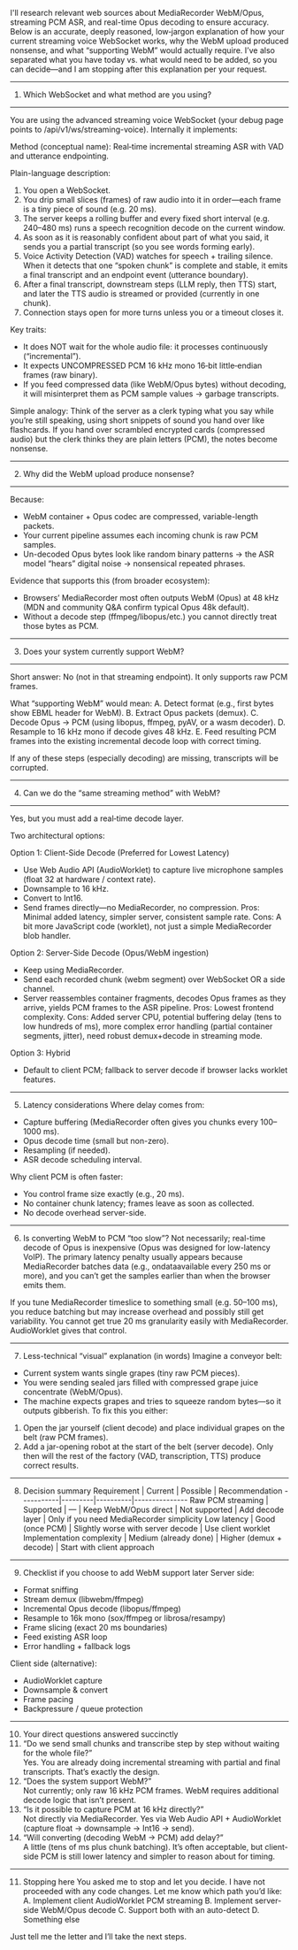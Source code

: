 I'll research relevant web sources about MediaRecorder WebM/Opus, streaming PCM ASR, and real-time Opus decoding to ensure accuracy. Below is an accurate, deeply reasoned, low‑jargon explanation of how your current streaming voice WebSocket works, why the WebM upload produced nonsense, and what “supporting WebM” would actually require. I’ve also separated what you have today vs. what would need to be added, so you can decide—and I am stopping after this explanation per your request.

--------------------------------------------------
1. Which WebSocket and what method are you using?
--------------------------------------------------
You are using the advanced streaming voice WebSocket (your debug page points to /api/v1/ws/streaming-voice). Internally it implements:

Method (conceptual name): Real‑time incremental streaming ASR with VAD and utterance endpointing.

Plain-language description:
1. You open a WebSocket.
2. You drip small slices (frames) of raw audio into it in order—each frame is a tiny piece of sound (e.g. 20 ms).
3. The server keeps a rolling buffer and every fixed short interval (e.g. 240–480 ms) runs a speech recognition decode on the current window.
4. As soon as it is reasonably confident about part of what you said, it sends you a partial transcript (so you see words forming early).
5. Voice Activity Detection (VAD) watches for speech + trailing silence. When it detects that one “spoken chunk” is complete and stable, it emits a final transcript and an endpoint event (utterance boundary).
6. After a final transcript, downstream steps (LLM reply, then TTS) start, and later the TTS audio is streamed or provided (currently in one chunk).
7. Connection stays open for more turns unless you or a timeout closes it.

Key traits:
- It does NOT wait for the whole audio file: it processes continuously (“incremental”).
- It expects UNCOMPRESSED PCM 16 kHz mono 16‑bit little‑endian frames (raw binary).
- If you feed compressed data (like WebM/Opus bytes) without decoding, it will misinterpret them as PCM sample values → garbage transcripts.

Simple analogy:
Think of the server as a clerk typing what you say while you’re still speaking, using short snippets of sound you hand over like flashcards. If you hand over scrambled encrypted cards (compressed audio) but the clerk thinks they are plain letters (PCM), the notes become nonsense.

--------------------------------------------------
2. Why did the WebM upload produce nonsense?
--------------------------------------------------
Because:
- WebM container + Opus codec are compressed, variable-length packets.
- Your current pipeline assumes each incoming chunk is raw PCM samples.
- Un-decoded Opus bytes look like random binary patterns → the ASR model “hears” digital noise → nonsensical repeated phrases.

Evidence that supports this (from broader ecosystem):
- Browsers’ MediaRecorder most often outputs WebM (Opus) at 48 kHz (MDN and community Q&A confirm typical Opus 48k default).
- Without a decode step (ffmpeg/libopus/etc.) you cannot directly treat those bytes as PCM.

--------------------------------------------------
3. Does your system currently support WebM?
--------------------------------------------------
Short answer: No (not in that streaming endpoint). It only supports raw PCM frames.

What “supporting WebM” would mean:
A. Detect format (e.g., first bytes show EBML header for WebM).
B. Extract Opus packets (demux).
C. Decode Opus → PCM (using libopus, ffmpeg, pyAV, or a wasm decoder).
D. Resample to 16 kHz mono if decode gives 48 kHz.
E. Feed resulting PCM frames into the existing incremental decode loop with correct timing.

If any of these steps (especially decoding) are missing, transcripts will be corrupted.

--------------------------------------------------
4. Can we do the “same streaming method” with WebM?
--------------------------------------------------
Yes, but you must add a real‑time decode layer.

Two architectural options:

Option 1: Client-Side Decode (Preferred for Lowest Latency)
- Use Web Audio API (AudioWorklet) to capture live microphone samples (float 32 at hardware / context rate).
- Downsample to 16 kHz.
- Convert to Int16.
- Send frames directly—no MediaRecorder, no compression.
Pros: Minimal added latency, simpler server, consistent sample rate.
Cons: A bit more JavaScript code (worklet), not just a simple MediaRecorder blob handler.

Option 2: Server-Side Decode (Opus/WebM ingestion)
- Keep using MediaRecorder.
- Send each recorded chunk (webm segment) over WebSocket OR a side channel.
- Server reassembles container fragments, decodes Opus frames as they arrive, yields PCM frames to the ASR pipeline.
Pros: Lowest frontend complexity.
Cons: Added server CPU, potential buffering delay (tens to low hundreds of ms), more complex error handling (partial container segments, jitter), need robust demux+decode in streaming mode.

Option 3: Hybrid
- Default to client PCM; fallback to server decode if browser lacks worklet features.

--------------------------------------------------
5. Latency considerations
Where delay comes from:
- Capture buffering (MediaRecorder often gives you chunks every 100–1000 ms).
- Opus decode time (small but non-zero).
- Resampling (if needed).
- ASR decode scheduling interval.

Why client PCM is often faster:
- You control frame size exactly (e.g., 20 ms).
- No container chunk latency; frames leave as soon as collected.
- No decode overhead server-side.

--------------------------------------------------
6. Is converting WebM to PCM “too slow”?
Not necessarily; real-time decode of Opus is inexpensive (Opus was designed for low-latency VoIP). The primary latency penalty usually appears because MediaRecorder batches data (e.g., ondataavailable every 250 ms or more), and you can’t get the samples earlier than when the browser emits them.

If you tune MediaRecorder timeslice to something small (e.g. 50–100 ms), you reduce batching but may increase overhead and possibly still get variability. You cannot get true 20 ms granularity easily with MediaRecorder. AudioWorklet gives that control.

--------------------------------------------------
7. Less-technical “visual” explanation (in words)
Imagine a conveyor belt:
- Current system wants single grapes (tiny raw PCM pieces).
- You were sending sealed jars filled with compressed grape juice concentrate (WebM/Opus).
- The machine expects grapes and tries to squeeze random bytes—so it outputs gibberish.
To fix this you either:
1. Open the jar yourself (client decode) and place individual grapes on the belt (raw PCM frames).
2. Add a jar-opening robot at the start of the belt (server decode).
Only then will the rest of the factory (VAD, transcription, TTS) produce correct results.

--------------------------------------------------
8. Decision summary
Requirement | Current | Possible | Recommendation
-----------|---------|----------|---------------
Raw PCM streaming | Supported | — | Keep
WebM/Opus direct | Not supported | Add decode layer | Only if you need MediaRecorder simplicity
Low latency | Good (once PCM) | Slightly worse with server decode | Use client worklet
Implementation complexity | Medium (already done) | Higher (demux + decode) | Start with client approach

--------------------------------------------------
9. Checklist if you choose to add WebM support later
Server side:
- Format sniffing
- Stream demux (libwebm/ffmpeg)
- Incremental Opus decode (libopus/ffmpeg)
- Resample to 16k mono (sox/ffmpeg or librosa/resampy)
- Frame slicing (exact 20 ms boundaries)
- Feed existing ASR loop
- Error handling + fallback logs

Client side (alternative):
- AudioWorklet capture
- Downsample & convert
- Frame pacing
- Backpressure / queue protection

--------------------------------------------------
10. Your direct questions answered succinctly
1. “Do we send small chunks and transcribe step by step without waiting for the whole file?”  
   Yes. You are already doing incremental streaming with partial and final transcripts. That’s exactly the design.
2. “Does the system support WebM?”  
   Not currently; only raw 16 kHz PCM frames. WebM requires additional decode logic that isn’t present.
3. “Is it possible to capture PCM at 16 kHz directly?”  
   Not directly via MediaRecorder. Yes via Web Audio API + AudioWorklet (capture float → downsample → Int16 → send).
4. “Will converting (decoding WebM → PCM) add delay?”  
   A little (tens of ms plus chunk batching). It’s often acceptable, but client-side PCM is still lower latency and simpler to reason about for timing.

--------------------------------------------------
11. Stopping here
You asked me to stop and let you decide. I have not proceeded with any code changes. Let me know which path you’d like:
A. Implement client AudioWorklet PCM streaming
B. Implement server-side WebM/Opus decode
C. Support both with an auto-detect
D. Something else

Just tell me the letter and I’ll take the next steps.